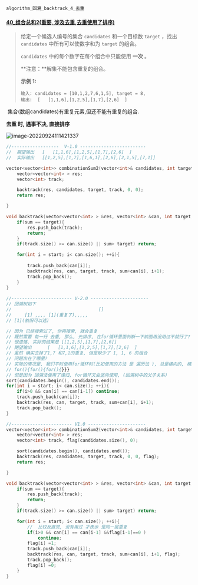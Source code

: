```
algorithm_回溯_backtrack_4_去重
```

####  [40_组合总和2(重要, 涉及去重,去重使用了排序)](https://leetcode.cn/problems/combination-sum-ii/)

> 给定一个候选人编号的集合 `candidates` 和一个目标数 `target` ，找出 `candidates` 中所有可以使数字和为 `target` 的组合。
>
> `candidates` 中的每个数字在每个组合中只能使用 **一次** 。
>
> **注意：**解集不能包含重复的组合。 
>
> **示例 1:**
>
> ```
> 输入: candidates = [10,1,2,7,6,1,5], target = 8,
> 输出:  [   [1,1,6],[1,2,5],[1,7],[2,6]  ]
> ```

​	集合(数组candidates)有重复元素,但还不能有重复的组合.

**去重 时, 遇事不决, 直接排序**

![image-20220924111421337](https://i0.hdslb.com/bfs/album/2d073c6fcbc14c6305e99fb5683f758bfcc55461.png)

```c++
//------------------  V-1.0 -------------------------
//  期望输出   [   [1,1,6],[1,2,5],[1,7],[2,6]  ]
//  实际输出   [[1,2,5],[1,7],[1,6,1],[2,6],[2,1,5],[7,1]]

vector<vector<int>> combinationSum2(vector<int>& candidates, int target) {
    vector<vector<int> > res;
    vector<int> track;

    backtrack(res, candidates, target, track, 0, 0);
    return res;

}

void backtrack(vector<vector<int> > &res, vector<int> &can, int target, vector<int> &track, int sum, int start){
    if(sum == target){
        res.push_back(track);
        return;
    }
    if(track.size() >= can.size() || sum> target) return;

    for(int i = start; i< can.size(); ++i){
        
        track.push_back(can[i]);
        backtrack(res, can, target, track, sum+can[i], i+1);
        track.pop_back();
    }
}
    
//----------------------- V-2.0 ----------------------
// 回溯树如下
//                                 []
//     [1] ,,,, [1](重复了),,,,, 
// [1](依旧可以选) 

// 因为 已经搜索过了, 你再搜索, 就会重复 
// 既然需要 每一行 去重, 那么, 先排序, 在for循环里面判断一下前面用没用过不就行了?
// 很遗憾, 实际的结果是 [[1,2,5],[1,7],[2,6]]
// 期望输出      [   [1,1,6],[1,2,5],[1,7],[2,6]  ]
// 虽然 确实去掉了1,7 和7,1的重复, 但是缺少了 1, 1, 6 的组合
// 问题出在了哪里?
// 实际的情况是, 我们平时使用for循环时(比如使用的方法 是 遍历法 ), 总是横向的, 横向的意思是回溯树有同一个父亲
// for(){for(){for(){}}}
// 但是因为 回溯法使用了递归, for循环又会竖向使用, (回溯树中的父子关系)
sort(candidates.begin(), candidates.end());
for(int i = start; i< can.size(); ++i){
    if(i>0 && can[i] == can[i-1]) continue;
    track.push_back(can[i]);
    backtrack(res, can, target, track, sum+can[i], i+1);
    track.pop_back();
}

//----------------------- V1.0 ----------------------
vector<vector<int>> combinationSum2(vector<int>& candidates, int target) {
    vector<vector<int> > res;
    vector<int> track, flag(candidates.size(), 0);

    sort(candidates.begin(), candidates.end());
    backtrack(res, candidates, target, track, 0, 0, flag);
    return res;

}

void backtrack(vector<vector<int> > &res, vector<int> &can, int target, vector<int> &track, int sum, int start, vector<int> &flag){
    if(sum == target){
        res.push_back(track);
        return;
    }
    if(track.size() >= can.size() || sum> target) return;

    for(int i = start; i< can.size(); ++i){
        //  比较反直觉, 没有用过 才表示 是同一层重复
        if(i>0 && can[i] == can[i-1] &&flag[i-1]==0 )
            continue;
        flag[i] =1;
        track.push_back(can[i]);
        backtrack(res, can, target, track, sum+can[i], i+1, flag);
        track.pop_back();
        flag[i] =0;
    }
}
```

